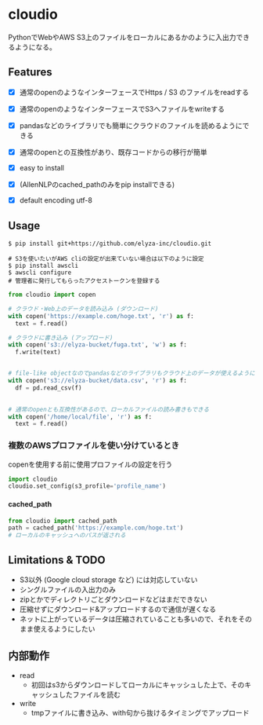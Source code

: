 # cloudio
PythonでWebやAWS S3上のファイルをローカルにあるかのように入出力できるようになる。



## Features

-   [x] 通常のopenのようなインターフェースでHttps / S3 のファイルをreadする
-   [x] 通常のopenのようなインターフェースでS3へファイルをwriteする
-   [x] pandasなどのライブラリでも簡単にクラウドのファイルを読めるようにできる
-   [x] 通常のopenとの互換性があり、既存コードからの移行が簡単
-   [x] easy to install
-   [x] (AllenNLPのcached_pathのみをpip installできる)
-   [x] default encoding utf-8



## Usage

```shell
$ pip install git+https://github.com/elyza-inc/cloudio.git

# S3を使いたいがAWS cliの設定が出来ていない場合は以下のように設定
$ pip install awscli
$ awscli configure
# 管理者に発行してもらったアクセストークンを登録する
```



```Python
from cloudio import copen

# クラウド・Web上のデータを読み込み (ダウンロード)
with copen('https://example.com/hoge.txt', 'r') as f:
  text = f.read()

# クラウドに書き込み (アップロード)
with copen('s3://elyza-bucket/fuga.txt', 'w') as f:
  f.write(text)


# file-like objectなのでpandasなどのライブラリもクラウド上のデータが使えるようになる
with copen('s3://elyza-bucket/data.csv', 'r') as f:
  df = pd.read_csv(f)
  

# 通常のopenとも互換性があるので、ローカルファイルの読み書きもできる
with copen('/home/local/file', 'r') as f:
  text = f.read()
```



### 複数のAWSプロファイルを使い分けているとき

copenを使用する前に使用プロファイルの設定を行う

```python
import cloudio
cloudio.set_config(s3_profile='profile_name')
```



#### cached_path

```python
from cloudio import cached_path
path = cached_path('https://example.com/hoge.txt')
# ローカルのキャッシュへのパスが返される
```



## Limitations & TODO

* S3以外 (Google cloud storage など) には対応していない
* シングルファイルの入出力のみ
* zipとかでディレクトリごとダウンロードなどはまだできない
* 圧縮せずにダウンロード&アップロードするので通信が遅くなる
* ネットに上がっているデータは圧縮されていることも多いので、それをそのまま使えるようにしたい



## 内部動作

*   read
    *   初回はs3からダウンロードしてローカルにキャッシュした上で、そのキャッシュしたファイルを読む
*   write
    *   tmpファイルに書き込み、with句から抜けるタイミングでアップロード